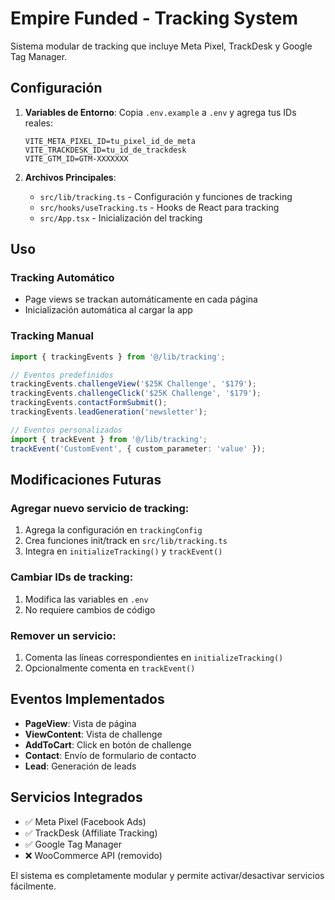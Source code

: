 # Empire Funded - Tracking System

Sistema modular de tracking que incluye Meta Pixel, TrackDesk y Google Tag Manager.

## Configuración

1. **Variables de Entorno**: Copia `.env.example` a `.env` y agrega tus IDs reales:
   ```
   VITE_META_PIXEL_ID=tu_pixel_id_de_meta
   VITE_TRACKDESK_ID=tu_id_de_trackdesk  
   VITE_GTM_ID=GTM-XXXXXXX
   ```

2. **Archivos Principales**:
   - `src/lib/tracking.ts` - Configuración y funciones de tracking
   - `src/hooks/useTracking.ts` - Hooks de React para tracking
   - `src/App.tsx` - Inicialización del tracking

## Uso

### Tracking Automático
- Page views se trackan automáticamente en cada página
- Inicialización automática al cargar la app

### Tracking Manual
```typescript
import { trackingEvents } from '@/lib/tracking';

// Eventos predefinidos
trackingEvents.challengeView('$25K Challenge', '$179');
trackingEvents.challengeClick('$25K Challenge', '$179');
trackingEvents.contactFormSubmit();
trackingEvents.leadGeneration('newsletter');

// Eventos personalizados
import { trackEvent } from '@/lib/tracking';
trackEvent('CustomEvent', { custom_parameter: 'value' });
```

## Modificaciones Futuras

### Agregar nuevo servicio de tracking:
1. Agrega la configuración en `trackingConfig`
2. Crea funciones init/track en `src/lib/tracking.ts`
3. Integra en `initializeTracking()` y `trackEvent()`

### Cambiar IDs de tracking:
1. Modifica las variables en `.env`
2. No requiere cambios de código

### Remover un servicio:
1. Comenta las líneas correspondientes en `initializeTracking()`
2. Opcionalmente comenta en `trackEvent()`

## Eventos Implementados

- **PageView**: Vista de página
- **ViewContent**: Vista de challenge
- **AddToCart**: Click en botón de challenge  
- **Contact**: Envío de formulario de contacto
- **Lead**: Generación de leads

## Servicios Integrados

- ✅ Meta Pixel (Facebook Ads)
- ✅ TrackDesk (Affiliate Tracking)
- ✅ Google Tag Manager
- ❌ WooCommerce API (removido)

El sistema es completamente modular y permite activar/desactivar servicios fácilmente.